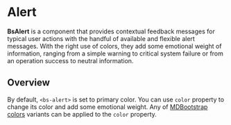 # Alert

<div class="lead">

**BsAlert** is a component that provides contextual feedback messages for typical user actions with the
handful of available and flexible alert messages. With the right use of colors, they add some emotional 
weight of information, ranging from a simple warning to critical system failure or from an operation 
success to neutral information.

</div>


## Overview

By default, `<bs-alert>` is set to primary color. You can use `color` property to change its color and 
add some emotional weight. Any of [MDBootstrap colors](/reference/colors) variants can be applied to the 
`color` property. 
